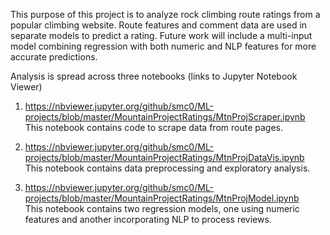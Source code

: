 This purpose of this project is to analyze rock climbing route ratings from a popular climbing website. Route features and comment data are used in separate models to predict a rating. Future work will include a multi-input model combining regression with both numeric and NLP features for more accurate predictions.

Analysis is spread across three notebooks (links to Jupyter Notebook Viewer)

1. https://nbviewer.jupyter.org/github/smc0/ML-projects/blob/master/MountainProjectRatings/MtnProjScraper.ipynb  
This notebook contains code to scrape data from route pages.

2. https://nbviewer.jupyter.org/github/smc0/ML-projects/blob/master/MountainProjectRatings/MtnProjDataVis.ipynb  
This notebook contains data preprocessing and exploratory analysis.

3. https://nbviewer.jupyter.org/github/smc0/ML-projects/blob/master/MountainProjectRatings/MtnProjModel.ipynb  
This notebook contains two regression models, one using numeric features and another incorporating NLP to process reviews.
